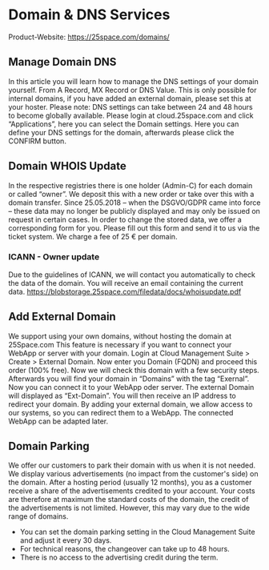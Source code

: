 # Domain & DNS Services
Product-Website: https://25space.com/domains/

## Manage Domain DNS
In this article you will learn how to manage the DNS settings of your domain yourself. From A Record, MX Record or DNS Value.
This is only possible for internal domains, if you have added an external domain, please set this at your hoster.
Please note: DNS settings can take between 24 and 48 hours to become globally available.
Please login at cloud.25space.com and click “Applications”, here you can select the Domain settings.
Here you can define your DNS settings for the domain, afterwards please click the CONFIRM button.


## Domain WHOIS Update
In the respective registries there is one holder (Admin-C) for each domain or called “owner”. We deposit this with a new order or take over this with a domain transfer.
Since 25.05.2018 – when the DSGVO/GDPR came into force – these data may no longer be publicly displayed and may only be issued on request in certain cases.
In order to change the stored data, we offer a corresponding form for you. Please fill out this form and send it to us via the ticket system. We charge a fee of 25 € per domain.

### ICANN - Owner update
Due to the guidelines of ICANN, we will contact you automatically to check the data of the domain. You will receive an email containing the current data.
https://blobstorage.25space.com/filedata/docs/whoisupdate.pdf

## Add External Domain
We support using your own domains, without hosting the domain at 25Space.com
This feature is necessary if you want to connect your WebApp or server with your domain.
Login at Cloud Management Suite > Create > External Domain.
Now enter you Domain (FQDN) and proceed this order (100% free). Now we will check this domain with a few security steps. Afterwards you will find your domain in “Domains” with the tag “Exernal”. Now you can connect it to your WebApp oder server.
The external Domain will displayed as “Ext-Domain”.
You will then receive an IP address to redirect your domain.
By adding your external domain, we allow access to our systems, so you can redirect them to a WebApp. The connected WebApp can be adapted later.

## Domain Parking
We offer our customers to park their domain with us when it is not needed. We display various advertisements (no impact from the customer's side) on the domain. After a hosting period (usually 12 months), you as a customer receive a share of the advertisements credited to your account.
Your costs are therefore at maximum the standard costs of the domain, the credit of the advertisements is not limited. However, this may vary due to the wide range of domains.
- You can set the domain parking setting in the Cloud Management Suite and adjust it every 30 days.
- For technical reasons, the changeover can take up to 48 hours.
- There is no access to the advertising credit during the term.

